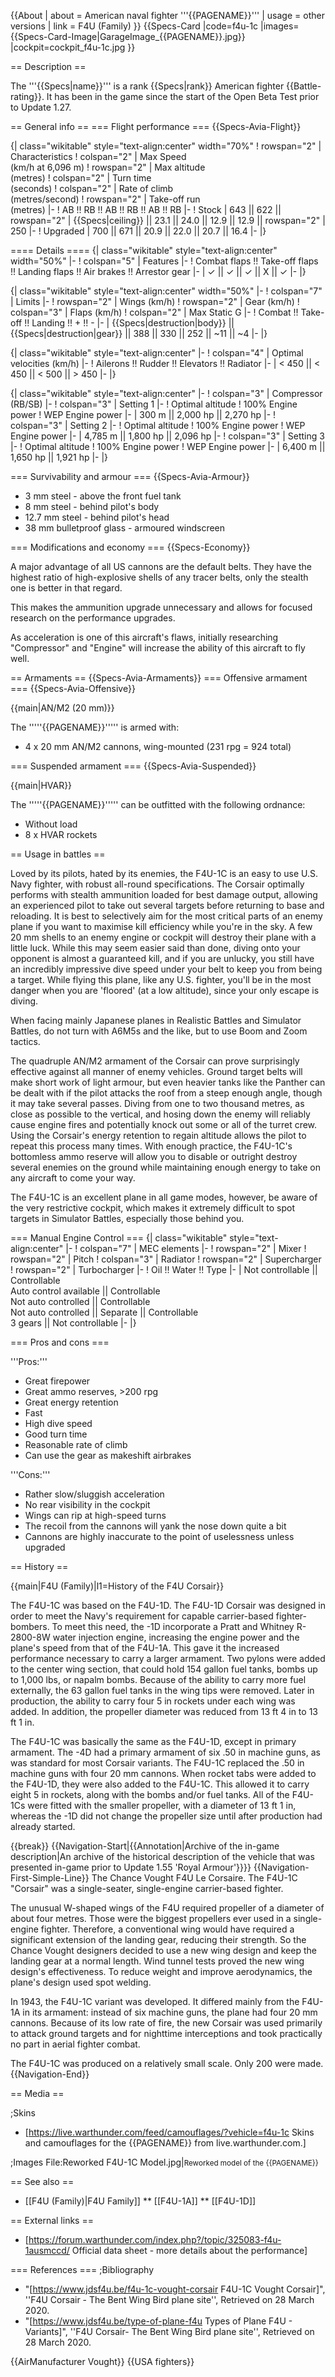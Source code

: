 {{About
| about = American naval fighter '''{{PAGENAME}}'''
| usage = other versions
| link = F4U (Family)
}}
{{Specs-Card
|code=f4u-1c
|images={{Specs-Card-Image|GarageImage_{{PAGENAME}}.jpg}}
|cockpit=cockpit_f4u-1c.jpg
}}

== Description ==

<!-- ''In the description, the first part should be about the history of and the creation and combat usage of the aircraft, as well as its key features. In the second part, tell the reader about the aircraft in the game. Insert a screenshot of the vehicle, so that if the novice player does not remember the vehicle by name, he will immediately understand what kind of vehicle the article is talking about.'' -->

The '''{{Specs|name}}''' is a rank {{Specs|rank}} American fighter {{Battle-rating}}. It has been in the game since the start of the Open Beta Test prior to Update 1.27.

== General info ==
=== Flight performance ===
{{Specs-Avia-Flight}}

<!-- ''Describe how the aircraft behaves in the air. Speed, manoeuvrability, acceleration and allowable loads - these are the most important characteristics of the vehicle.'' -->

{| class="wikitable" style="text-align:center" width="70%"
! rowspan="2" | Characteristics
! colspan="2" | Max Speed<br>(km/h at 6,096 m)
! rowspan="2" | Max altitude<br>(metres)
! colspan="2" | Turn time<br>(seconds)
! colspan="2" | Rate of climb<br>(metres/second)
! rowspan="2" | Take-off run<br>(metres)
|-
! AB !! RB !! AB !! RB !! AB !! RB
|-
! Stock
| 643 || 622 || rowspan="2" | {{Specs|ceiling}} || 23.1 || 24.0 || 12.9 || 12.9 || rowspan="2" | 250
|-
! Upgraded
| 700 || 671 || 20.9 || 22.0 || 20.7 || 16.4
|-
|}

==== Details ====
{| class="wikitable" style="text-align:center" width="50%"
|-
! colspan="5" | Features
|-
! Combat flaps !! Take-off flaps !! Landing flaps !! Air brakes !! Arrestor gear
|-
| ✓ || ✓ || ✓ || X || ✓ <!-- ✓ -->
|-
|}

{| class="wikitable" style="text-align:center" width="50%"
|-
! colspan="7" | Limits
|-
! rowspan="2" | Wings (km/h)
! rowspan="2" | Gear (km/h)
! colspan="3" | Flaps (km/h)
! colspan="2" | Max Static G
|-
! Combat !! Take-off !! Landing !! + !! -
|-
| {{Specs|destruction|body}} || {{Specs|destruction|gear}} || 388 || 330 || 252 || ~11 || ~4
|-
|}

{| class="wikitable" style="text-align:center"
|-
! colspan="4" | Optimal velocities (km/h)
|-
! Ailerons !! Rudder !! Elevators !! Radiator
|-
| < 450 || < 450 || < 500 || > 450
|-
|}

{| class="wikitable" style="text-align:center"
|-
! colspan="3" | Compressor (RB/SB)
|-
! colspan="3" | Setting 1
|-
! Optimal altitude
! 100% Engine power
! WEP Engine power
|-
| 300 m || 2,000 hp || 2,270 hp
|-
! colspan="3" | Setting 2
|-
! Optimal altitude
! 100% Engine power
! WEP Engine power
|-
| 4,785 m || 1,800 hp || 2,096 hp
|-
! colspan="3" | Setting 3
|-
! Optimal altitude
! 100% Engine power
! WEP Engine power
|-
| 6,400 m || 1,650 hp || 1,921 hp
|-
|}

=== Survivability and armour ===
{{Specs-Avia-Armour}}

<!-- ''Examine the survivability of the aircraft. Note how vulnerable the structure is and how secure the pilot is, whether the fuel tanks are armoured, etc. Describe the armour, if there is any, and also mention the vulnerability of other critical aircraft systems.'' -->

- 3 mm steel - above the front fuel tank
- 8 mm steel - behind pilot's body
- 12.7 mm steel - behind pilot's head
- 38 mm bulletproof glass - armoured windscreen

=== Modifications and economy ===
{{Specs-Economy}}

A major advantage of all US cannons are the default belts. They have the highest ratio of high-explosive shells of any tracer belts, only the stealth one is better in that regard.

This makes the ammunition upgrade unnecessary and allows for focused research on the performance upgrades.

As acceleration is one of this aircraft's flaws, initially researching "Compressor" and "Engine" will increase the ability of this aircraft to fly well.

== Armaments ==
{{Specs-Avia-Armaments}}
=== Offensive armament ===
{{Specs-Avia-Offensive}}

<!-- ''Describe the offensive armament of the aircraft, if any. Describe how effective the cannons and machine guns are in a battle, and also what belts or drums are better to use. If there is no offensive weaponry, delete this subsection.'' -->

{{main|AN/M2 (20 mm)}}

The '''''{{PAGENAME}}''''' is armed with:

- 4 x 20 mm AN/M2 cannons, wing-mounted (231 rpg = 924 total)

=== Suspended armament ===
{{Specs-Avia-Suspended}}

<!-- ''Describe the aircraft's suspended armament: additional cannons under the wings, bombs, rockets and torpedoes. This section is especially important for bombers and attackers. If there is no suspended weaponry remove this subsection.'' -->

{{main|HVAR}}

The '''''{{PAGENAME}}''''' can be outfitted with the following ordnance:

- Without load
- 8 x HVAR rockets

== Usage in battles ==

<!-- ''Describe the tactics of playing in the aircraft, the features of using aircraft in a team and advice on tactics. Refrain from creating a "guide" - do not impose a single point of view, but instead, give the reader food for thought. Examine the most dangerous enemies and give recommendations on fighting them. If necessary, note the specifics of the game in different modes (AB, RB, SB).'' -->

Loved by its pilots, hated by its enemies, the F4U-1C is an easy to use U.S. Navy fighter, with robust all-round specifications. The Corsair optimally performs with stealth ammunition loaded for best damage output, allowing an experienced pilot to take out several targets before returning to base and reloading. It is best to selectively aim for the most critical parts of an enemy plane if you want to maximise kill efficiency while you're in the sky. A few 20 mm shells to an enemy engine or cockpit will destroy their plane with a little luck. While this may seem easier said than done, diving onto your opponent is almost a guaranteed kill, and if you are unlucky, you still have an incredibly impressive dive speed under your belt to keep you from being a target. While flying this plane, like any U.S. fighter, you'll be in the most danger when you are 'floored' (at a low altitude), since your only escape is diving.

When facing mainly Japanese planes in Realistic Battles and Simulator Battles, do not turn with A6M5s and the like, but to use Boom and Zoom tactics.

The quadruple AN/M2 armament of the Corsair can prove surprisingly effective against all manner of enemy vehicles. Ground target belts will make short work of light armour, but even heavier tanks like the Panther can be dealt with if the pilot attacks the roof from a steep enough angle, though it may take several passes. Diving from one to two thousand metres, as close as possible to the vertical, and hosing down the enemy will reliably cause engine fires and potentially knock out some or all of the turret crew. Using the Corsair's energy retention to regain altitude allows the pilot to repeat this process many times. With enough practice, the F4U-1C's bottomless ammo reserve will allow you to disable or outright destroy several enemies on the ground while maintaining enough energy to take on any aircraft to come your way.

The F4U-1C is an excellent plane in all game modes, however, be aware of the very restrictive cockpit, which makes it extremely difficult to spot targets in Simulator Battles, especially those behind you.

=== Manual Engine Control ===
{| class="wikitable" style="text-align:center"
|-
! colspan="7" | MEC elements
|-
! rowspan="2" | Mixer
! rowspan="2" | Pitch
! colspan="3" | Radiator
! rowspan="2" | Supercharger
! rowspan="2" | Turbocharger
|-
! Oil !! Water !! Type
|-
| Not controllable || Controllable<br>Auto control available || Controllable<br>Not auto controlled || Controllable<br>Not auto controlled || Separate || Controllable<br>3 gears || Not controllable
|-
|}

=== Pros and cons ===

<!-- ''Summarise and briefly evaluate the vehicle in terms of its characteristics and combat effectiveness. Mark its pros and cons in the bulleted list. Try not to use more than 6 points for each of the characteristics. Avoid using categorical definitions such as "bad", "good" and the like - use substitutions with softer forms such as "inadequate" and "effective".'' -->

'''Pros:'''

- Great firepower
- Great ammo reserves, >200 rpg
- Great energy retention
- Fast
- High dive speed
- Good turn time
- Reasonable rate of climb
- Can use the gear as makeshift airbrakes

'''Cons:'''

- Rather slow/sluggish acceleration
- No rear visibility in the cockpit
- Wings can rip at high-speed turns
- The recoil from the cannons will yank the nose down quite a bit
- Cannons are highly inaccurate to the point of uselessness unless upgraded

== History ==

<!-- ''Describe the history of the creation and combat usage of the aircraft in more detail than in the introduction. If the historical reference turns out to be too long, take it to a separate article, taking a link to the article about the vehicle and adding a block "/History" (example: <nowiki>https://wiki.warthunder.com/(Vehicle-name)/History</nowiki>) and add a link to it here using the <code>main</code> template. Be sure to reference text and sources by using <code><nowiki><ref></ref></nowiki></code>, as well as adding them at the end of the article with <code><nowiki><references /></nowiki></code>. This section may also include the vehicle's dev blog entry (if applicable) and the in-game encyclopedia description (under <code><nowiki>=== In-game description ===</nowiki></code>, also if applicable).'' -->

{{main|F4U (Family)|l1=History of the F4U Corsair}}

The F4U-1C was based on the F4U-1D. The F4U-1D Corsair was designed in order to meet the Navy's requirement for capable carrier-based fighter-bombers. To meet this need, the -1D incorporate a Pratt and Whitney R-2800-8W water injection engine, increasing the engine power and the plane's speed from that of the F4U-1A. This gave it the increased performance necessary to carry a larger armament. Two pylons were added to the center wing section, that could hold 154 gallon fuel tanks, bombs up to 1,000 lbs, or napalm bombs. Because of the ability to carry more fuel externally, the 63 gallon fuel tanks in the wing tips were removed. Later in production, the ability to carry four 5 in rockets under each wing was added. In addition, the propeller diameter was reduced from 13 ft 4 in to 13 ft 1 in.

The F4U-1C was basically the same as the F4U-1D, except in primary armament. The -4D had a primary armament of six .50 in machine guns, as was standard for most Corsair variants. The F4U-1C replaced the .50 in machine guns with four 20 mm cannons. When rocket tabs were added to the F4U-1D, they were also added to the F4U-1C. This allowed it to carry eight 5 in rockets, along with the bombs and/or fuel tanks. All of the F4U-1Cs were fitted with the smaller propeller, with a diameter of 13 ft 1 in, whereas the -1D did not change the propeller size until after production had already started.

{{break}}
{{Navigation-Start|{{Annotation|Archive of the in-game description|An archive of the historical description of the vehicle that was presented in-game prior to Update 1.55 'Royal Armour'}}}}
{{Navigation-First-Simple-Line}}
The Chance Vought F4U Le Corsaire. The F4U-1C "Corsair" was a single-seater, single-engine carrier-based fighter.

The unusual W-shaped wings of the F4U required propeller of a diameter of about four metres. Those were the biggest propellers ever used in a single-engine fighter. Therefore, a conventional wing would have required a significant extension of the landing gear, reducing their strength. So the Chance Vought designers decided to use a new wing design and keep the landing gear at a normal length. Wind tunnel tests proved the new wing design's effectiveness. To reduce weight and improve aerodynamics, the plane's design used spot welding.

In 1943, the F4U-1C variant was developed. It differed mainly from the F4U-1A in its armament: instead of six machine guns, the plane had four 20 mm cannons. Because of its low rate of fire, the new Corsair was used primarily to attack ground targets and for nighttime interceptions and took practically no part in aerial fighter combat.

The F4U-1C was produced on a relatively small scale. Only 200 were made.
{{Navigation-End}}

== Media ==

<!-- ''Excellent additions to the article would be video guides, screenshots from the game, and photos.'' -->

;Skins

- [https://live.warthunder.com/feed/camouflages/?vehicle=f4u-1c Skins and camouflages for the {{PAGENAME}} from live.warthunder.com.]

;Images
<gallery mode="packed-hover" heights="200">
File:Reworked F4U-1C Model.jpg|<small>Reworked model of the {{PAGENAME}}</small>
</gallery>

== See also ==

<!-- ''Links to the articles on the War Thunder Wiki that you think will be useful for the reader, for example:''
* ''reference to the series of the aircraft;''
* ''links to approximate analogues of other nations and research trees.'' -->

- [[F4U (Family)|F4U Family]]
  ** [[F4U-1A]]
  ** [[F4U-1D]]

== External links ==

<!--''Paste links to sources and external resources, such as:''
* ''topic on the official game forum;''
* ''other literature.''-->

- [https://forum.warthunder.com/index.php?/topic/325083-f4u-1ausmccd/ Official data sheet - more details about the performance]

=== References ===
;Bibliography

- "[https://www.jdsf4u.be/f4u-1c-vought-corsair F4U-1C Vought Corsair]", ''F4U Corsair - The Bent Wing Bird plane site'', Retrieved on 28 March 2020.
- "[https://www.jdsf4u.be/type-of-plane-f4u Types of Plane F4U - Variants]", ''F4U Corsair- The Bent Wing Bird plane site'', Retrieved on 28 March 2020.

{{AirManufacturer Vought}}
{{USA fighters}}
